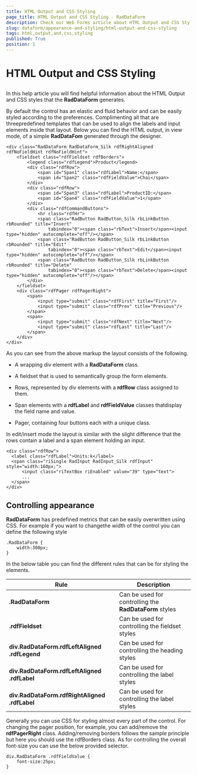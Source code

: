 ```yaml
---
title: HTML Output and CSS Styling
page_title: HTML Output and CSS Styling - RadDataForm
description: Check our Web Forms article about HTML Output and CSS Styling.
slug: dataform/appearance-and-styling/html-output-and-css-styling
tags: html,output,and,css,styling
published: True
position: 1
---
```


# HTML Output and CSS Styling



## 

In this help article you will find helpful information about the HTML Output and CSS styles that the **RadDataForm** generates.

By default the control has an elastic and fluid behavior and can be easily styled according to the preferences. Complimenting all that are threepredefined templates that can be used to align the labels and input elements inside that layout. Below you can find the HTML output, in view mode, of a simple **RadDataFom** generated through the designer.

````ASPNET
<div class="RadDataForm RadDataForm_Silk rdfRightAligned rdfNoFieldHint rdfNoFieldHint">
    <fieldset class="rdfFieldset rdfBorders">
        <legend class="rdfLegend">Product</legend>
        <div class="rdfRow">
            <span id="Span1" class="rdfLabel">Name:</span>
            <span id="Span2" class="rdfFieldValue">Chai</span>
        </div>
        <div class="rdfRow">
            <span id="Span3" class="rdfLabel">ProductID:</span>
            <span id="Span4" class="rdfFieldValue">1</span>
        </div>
        <div class="rdfCommandButtons">
            <hr class="rdfHr">
            <span class="RadButton RadButton_Silk rbLinkButton rbRounded" title="Insert"
                tabindex="0"><span class="rbText">Insert</span><input type="hidden" autocomplete="off"/></span>
            <span class="RadButton RadButton_Silk rbLinkButton rbRounded" title="Edit"
                tabindex="0"><span class="rbText">Edit</span><input type="hidden" autocomplete="off"/></span>
            <span class="RadButton RadButton_Silk rbLinkButton rbRounded" title="Delete"
                tabindex="0"><span class="rbText">Delete</span><input type="hidden" autocomplete="off"/></span>
        </div>
    </fieldset>
    <div class="rdfPager rdfPagerRight">
        <span>
            <input type="submit" class="rdfFirst" title="First"/>
            <input type="submit" class="rdfPrev" title="Previous"/>
        </span>
        <span>
            <input type="submit" class="rdfNext" title="Next"/>
            <input type="submit" class="rdfLast" title="Last"/>
        </span>
    </div>
</div>
````



As you can see from the above markup the layout consists of the following.

* A wrapping div element with a **RadDataForm** class.

* A fieldset that is used to semantically group the form elements.

* Rows, represented by div elements with a **rdfRow** class assigned to them.

* Span elements with a **rdfLabel** and **rdfFieldValue** classes thatdisplay the field name and value.

* Pager, containing four buttons each with a unique class.

In edit/insert mode the layout is similar with the slight difference that the rows contain a label and a span element holding an input.

````ASPNET
<div class="rdfRow">
  <label class="rdfLabel">Units:k</label>
  <span class="riSingle RadInput RadInput_Silk rdfInput" style="width:160px;">
      <input class="riTextBox riEnabled" value="39" type="text">
      ...
  </span>
</div>
````



## Controlling appearance

**RadDataForm** has predefined metrics that can be easily overwritten using CSS. For example if you want to changethe width of the control you can define the following style

````ASPNET
.RadDataForm {
    width:300px;
}
````



In the below table you can find the different rules that can be for styling the elements.


|  **Rule**  |  **Description**  |
| ------ | ------ |
| **.RadDataForm** |Can be used for controlling the **RadDataForm** styles|
| **.rdfFieldset** |Can be used for controlling the fieldset styles|
| **div.RadDataForm.rdfLeftAligned .rdfLegend** |Can be used for controlling the heading styles|
| **div.RadDataForm.rdfLeftAligned .rdfLabel** |Can be used for controlling the label styles|
| **div.RadDataForm.rdfRightAligned .rdfLabel** |Can be used for controlling the label styles|

Generally you can use CSS for styling almost every part of the control. For changing the pager position, for example, you can add/remove the **rdfPagerRight** class. Adding/removing borders follows the sample principle but here you should use the rdfBorders class. As for controlling the overall font-size you can use the below provided selector.

````ASPNET
div.RadDataForm .rdfFieldValue {
    font-size:25px;
}
````


